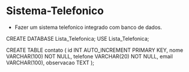 # Sistema-Telefonico

* Fazer um sistema telefonico integrado com banco de dados.


CREATE DATABASE Lista_Telefonica;
USE Lista_Telefonica;

CREATE TABLE contato (
id INT AUTO_INCREMENT PRIMARY KEY,
nome VARCHAR(100) NOT NULL,
telefone VARCHAR(20) NOT NULL,
email VARCHAR(100),
observacao TEXT
);
